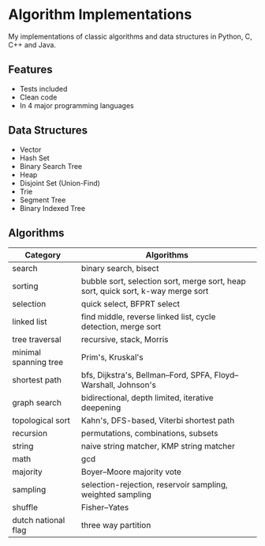 # Algorithm Implementations
My implementations of classic algorithms and data structures in Python, C, C++ and Java. 

## Features
* Tests included
* Clean code
* In 4 major programming languages

## Data Structures
* Vector
* Hash Set
* Binary Search Tree
* Heap
* Disjoint Set (Union-Find)
* Trie
* Segment Tree
* Binary Indexed Tree

## Algorithms
| Category            | Algorithms                                        |
| ----------          | ------------                                      |
| search              | binary search, bisect                             |
| sorting | bubble sort, selection sort, merge sort, heap sort, quick sort, k-way merge sort |
| selection           | quick select, BFPRT select                        |
| linked list | find middle, reverse linked list, cycle detection, merge sort |
| tree traversal      | recursive, stack, Morris                          |
| minimal spanning tree | Prim's, Kruskal's                               |
| shortest path | bfs, Dijkstra's, Bellman–Ford, SPFA, Floyd–Warshall, Johnson's |
| graph search        | bidirectional, depth limited, iterative deepening |
| topological sort    | Kahn's, DFS-based, Viterbi shortest path          |
| recursion           | permutations, combinations, subsets               |
| string              | naive string matcher, KMP string matcher          |
| math                | gcd                                               |
| majority            | Boyer–Moore majority vote                         |
| sampling   | selection-rejection, reservoir sampling, weighted sampling |
| shuffle             | Fisher–Yates                                      |
| dutch national flag | three way partition                               |
